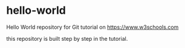 # hello-world
Hello World repository for Git tutorial on
https://www.w3schools.com

this repository is built step by step in the tutorial.